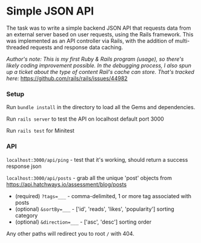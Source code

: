 # Simple JSON API
The task was to write a simple backend JSON API that requests data from an external server based on user requests, using the Rails framework.
This was implemented as an API controller via Rails, with the addition of multi-threaded requests and response data caching.

_Author's note: This is my first Ruby & Rails program (usage), so there's likely coding improvement possible. In the debugging process, I also spun up a ticket about the type of content Rail's cache can store. That's tracked here:_ https://github.com/rails/rails/issues/44982

### Setup
Run `bundle install` in the directory to load all the Gems and dependencies.

Run `rails server` to test the API on localhost default port 3000

Run `rails test` for Minitest

### API
`localhost:3000/api/ping` - test that it's working, should return a success response json

`localhost:3000/api/posts` - grab all the unique 'post' objects from https://api.hatchways.io/assessment/blog/posts
* (required) `?tags=___` - comma-delimited, 1 or more tag associated with posts
* (optional) `&sortBy=___` - ['id', 'reads', 'likes', 'popularity'] sorting category
* (optional) `&direction=___` - ['asc', 'desc'] sorting order

Any other paths will redirect you to root `/` with 404. 
